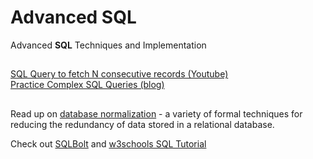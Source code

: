 # Advanced SQL
Advanced **SQL** Techniques and Implementation
##  
[SQL Query to fetch N consecutive records (Youtube) ](https://youtu.be/8p_OzqIJ_p4)  
[Practice Complex SQL Queries (blog)](https://techtfq.com/blog/learn-how-to-write-sql-queries-practice-complex-sql-queries)
##   
Read up on [database
normalization](https://en.wikipedia.org/wiki/Database_normalization) - a variety
of formal techniques for reducing the redundancy of data stored in a relational
database.

Check out [SQLBolt](https://sqlbolt.com/) and [w3schools SQL
Tutorial](https://www.w3schools.com/sql/)